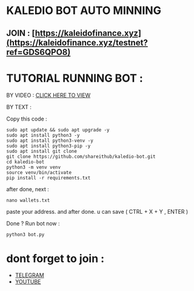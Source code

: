 # KALEDIO BOT AUTO MINNING 

## JOIN : [https://kaleidofinance.xyz](https://kaleidofinance.xyz/testnet?ref=GDS6QPO8)

# TUTORIAL RUNNING BOT :

BY VIDEO : [CLICK HERE TO VIEW](https://youtu.be/Fwa3WNGTrw0)

BY TEXT :

Copy this code :
```
sudo apt update && sudo apt upgrade -y
sudo apt install python3 -y
sudo apt install python3-venv -y
sudo apt install python3-pip -y
sudo apt install git clone
git clone https://github.com/shareithub/kaledio-bot.git
cd kaledio-bot
python3 -m venv venv
source venv/bin/activate
pip install -r requirements.txt
```

after done, next :
```
nano wallets.txt
```

paste your address. and after done. u can save ( CTRL + X + Y , ENTER )

Done ? Run bot now :
```
python3 bot.py
```

# dont forget to join :
- [TELEGRAM](https://t.me/SHAREITHUB_COM)
- [YOUTUBE](https://www.youtube.com/channel/UCUvH2S-T6T_hc7DjxhVd28A)

